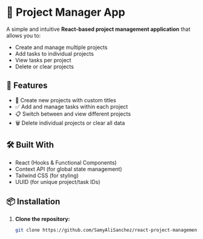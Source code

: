 # 📁 Project Manager App

A simple and intuitive **React-based project management application** that allows you to:

- Create and manage multiple projects
- Add tasks to individual projects
- View tasks per project
- Delete or clear projects

## 🚀 Features

- 📝 Create new projects with custom titles
- ✅ Add and manage tasks within each project
- 📋 Switch between and view different projects
- 🗑️ Delete individual projects or clear all data

## 🛠️ Built With

- React (Hooks & Functional Components)
- Context API (for global state management)
- Tailwind CSS (for styling)
- UUID (for unique project/task IDs)

## 📦 Installation

1. **Clone the repository:**

   ```bash
   git clone https://github.com/SamyAliSanchez/react-project-management.git
